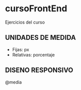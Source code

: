 # cursoFrontEnd
Ejercicios del curso


## UNIDADES DE MEDIDA

- Fijas: px
- Relativas: porcentaje

## DISENO RESPONSIVO
@media
  
